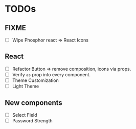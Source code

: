 # TODOs

## FIXME

- [ ] Wipe Phosphor react => React Icons

## React

- [ ] Refactor Button => remove composition, icons via props.
- [ ] Verify `as` prop into every component.
- [ ] Theme Customization
- [ ] Light Theme

## New components

- [ ] Select Field
- [ ] Password Strength
